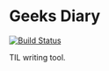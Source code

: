 # Geeks Diary

[![Build Status](https://travis-ci.org/seokju-na/geeks-diary.svg)](https://travis-ci.org/seokju-na/geeks-diary)

TIL writing tool.
